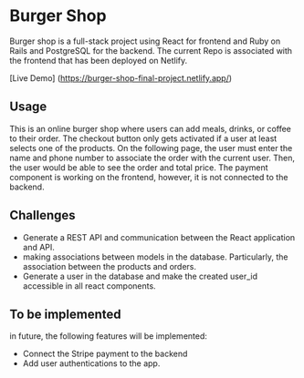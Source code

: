 # Burger Shop

Burger shop is a full-stack project using React for frontend and Ruby on Rails and PostgreSQL for the backend. The current Repo is associated with the frontend that has been deployed on Netlify.

[Live Demo] (https://burger-shop-final-project.netlify.app/)

## Usage

This is an online burger shop where users can add meals, drinks, or coffee to their order. The checkout button only gets activated if a user at least selects one of the products. On the following page, the user must enter the name and phone number to associate the order with the current user. Then, the user would be able to see the order and total price. 
The payment component is working on the frontend, however, it is not connected to the backend.

## Challenges
- Generate a REST API and communication between the React application and API.
- making associations between models in the database. Particularly, the association between the products and orders.
- Generate a user in the database and make the created user_id accessible in all react components.

## To be implemented
in future, the following features will be implemented:

- Connect the Stripe payment to the backend
- Add user authentications to the app.


